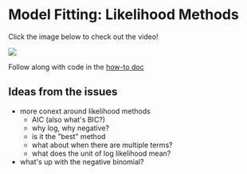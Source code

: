 # Model Fitting: Likelihood Methods

Click the image below to check out the video!

[![](https://img.youtube.com/vi/dpIanT4GkgA/0.jpg)](https://www.youtube.com/watch?v=dpIanT4GkgA)

Follow along with code in the [how-to doc](https://github.com/eco-evo-thr-2022/10-likelihood/blob/main/likelihood_how-to.md)

## Ideas from the issues
- more conext around likelihood methods
    - AIC (also what's BIC?)
    - why log, why negative?
    - is it the "best" method
    - what about when there are multiple terms?
    - what does the unit of log likelihood mean?
- what's up with the negative binomial?
